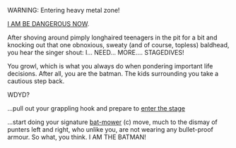 WARNING: Entering heavy metal zone!

[I AM BE DANGEROUS NOW](https://www.youtube.com/watch?v=qatmJtIJAPw).

After shoving around pimply longhaired teenagers in the pit for a bit and 
knocking out that one obnoxious, sweaty (and of course, topless)  baldhead, 
you hear the singer shout: I... NEED... MORE.... STAGEDIVES!

You growl, which is what you always do when pondering important life decisions.
After all, you are the batman. The kids surrounding you take a cautious step back.

WDYD?

...pull out your grappling hook and prepare to [enter the stage](stagedive/stagedive.md)

...start doing your signature [bat-mower](https://www.youtube.com/watch?v=6RkyxNa2W9o)
(c) move, much to the dismay of punters left and right, who unlike you, are not wearing 
any bullet-proof armour. So what, you think. I AM THE BATMAN!

